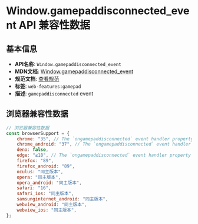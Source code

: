 # Window.gamepaddisconnected_event API 兼容性数据

## 基本信息

- **API名称**: `Window.gamepaddisconnected_event`
- **MDN文档**: [Window.gamepaddisconnected_event](https://developer.mozilla.org/docs/Web/API/Window/gamepaddisconnected_event)
- **规范文档**: [查看规范](https://w3c.github.io/gamepad/#event-gamepaddisconnected)
- **标签**: `web-features:gamepad`
- **描述**: `gamepaddisconnected` event

## 浏览器兼容性数据

```javascript
// 浏览器兼容性数据
const browserSupport = {
    chrome: "35", // The `ongamepaddisconnected` event handler property is not supported. See [bug 40175074](https://crbu...,
    chrome_android: "37", // The `ongamepaddisconnected` event handler property is not supported. See [bug 40175074](https://crbu...,
    deno: false,
    edge: "≤18", // The `ongamepaddisconnected` event handler property is not supported. See [bug 40175074](https://crbu...,
    firefox: "89",
    firefox_android: "89",
    oculus: "同主版本",
    opera: "同主版本",
    opera_android: "同主版本",
    safari: "16",
    safari_ios: "同主版本",
    samsunginternet_android: "同主版本",
    webview_android: "同主版本",
    webview_ios: "同主版本",
};

```

